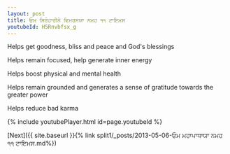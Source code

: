 ```yaml
---
layout: post
title: ਓਮ ਸਿਰੋਹਾਰੀਨੇ ਵਿਮਰਸਯਾ ਨਮਹ ੧੧ ਟਾਇਮਸ
youtubeId: H5Rnvbfsx_g
---
```

 
 
Helps get goodness, bliss and peace and God's blessings
 
Helps remain focused, help generate inner energy 
 
Helps boost physical and mental health 
 
Helps remain grounded and generates a sense of gratitude towards the greater power 
 
Helps reduce bad karma
 
 
 
 


{% include youtubePlayer.html id=page.youtubeId %}
 
[Next]({{ site.baseurl }}{% link  split1/_posts/2013-05-06-ਓਮ ਮਹਾਪਾਧਾਯਾ ਨਮਹ ੧੧ ਟਾਇਮਸ.md%})
 
